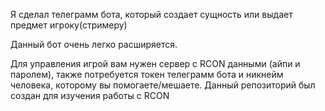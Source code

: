 Я сделал телеграмм бота, который создает сущность или выдает предмет игроку(стримеру)

Данный бот очень легко расширяется.

Для управления игрой вам нужен сервер с RCON данными (айпи и паролем), также потребуется токен телеграмм бота и никнейм человека, которому вы помогаете/мешаете.
Данный репозиторий был создан для изучения работы с RCON
